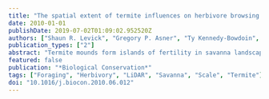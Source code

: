 ```yaml
---
title: "The spatial extent of termite influences on herbivore browsing in an African savanna"
date: 2010-01-01
publishDate: 2019-07-02T01:09:02.952520Z
authors: ["Shaun R. Levick", "Gregory P. Asner", "Ty Kennedy-Bowdoin", "David E. Knapp"]
publication_types: ["2"]
abstract: "Termite mounds form islands of fertility in savanna landscapes and create foraging hotspots for herbivores, but the magnitude and spatial extent of these influences is unknown. We mapped terrain, termite mound and woody vegetation three-dimensional (3-D) structure at 56cm resolution across a large-scale (254ha), long-term (34 years) herbivore exclusion experiment in the Kruger National Park, with the Carnegie Airborne Observatory (CAO). We compared vegetation 3-D structure in areas protected from herbivores with those accessible to herbivores, both on termite mounds and in the landscape matrix between termite mounds. Termite mound density was 1.1ha -1 across the study area and mound size did not differ between protected and accessible areas. Woody vegetation canopy cover was ∼100% greater on protected than accessible mounds, but was only ∼20% greater in the protected inter-mound matrix when compared to the accessible matrix. Woody canopy height class distributions differed significantly between protected and accessible areas, with the tallest vegetation (textgreater10m) occurring on protected termite mounds. The impacts of herbivore browsing were evident at distances of up to 20m from termite mound centres. Spatial analysis of mound distribution revealed that the sphere of termite mound influence constitutes ∼20% of the total landscape. Termite influences on herbivore browsing operate at scales much larger than the spatial extent of their mound building activities. © 2010 Elsevier Ltd."
featured: false
publication: "*Biological Conservation*"
tags: ["Foraging", "Herbivory", "LiDAR", "Savanna", "Scale", "Termite"]
doi: "10.1016/j.biocon.2010.06.012"
---
```


